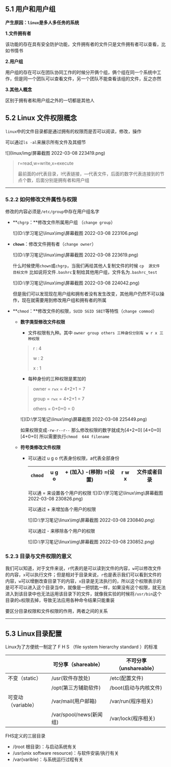 ## 5.1 用户和用户组

**产生原因：`linux`是多人多任务的系统**

**1.文件拥有者**

该功能的存在具有安全防护功能，文件拥有者的文件只是文件拥有者可以查看，比如书情书

**2.用户组**

用户组的存在可以在团队协同工作的时候分开俩个组，俩个组在同一个系统中工作，但是同一个团队可以查看文件，另一个团队不能查看该组的文件，反之亦然

**3.其他人概念**

区别于拥有者和用户组之外的一切都是其他人

## 5.2 Linux 文件权限概念

`linux`中的文件目录都是通过拥有的权限而是否可以阅读，修改，操作

可以通过`ls -al`来展示所有文件及其细节

![](linux/img/屏幕截图 2022-03-08 223419.png)

>r=read,w=write,x=execute
>
>最前面的d代表目录，l代表链接，—代表文件，后面的数字代表连接到的节点个数，后面分别是拥有者和用户组

---

### 5.2.2 如何修改文件属性与权限

修改的内容必须是`/etc/group`中存在用户组名字

- **`chgrp`：**修改文件所属用户组 （`change group`）

  ![](D:\学习笔记\linux\img\屏幕截图 2022-03-08 223106.png)

- **`chown`**：修改文件拥有者（`change owner`）

  ![](D:\学习笔记\linux\img\屏幕截图 2022-03-08 223619.png)

  什么时候使用`chown`或`chgrp`，当我们再给其他人复制文件的时候      `cp  源文件  目标文件` 比如说将文件`.bashrc`复制给其他用户组，文件名为`.bashrc_test`

  ![](D:\学习笔记\linux\img\屏幕截图 2022-03-08 224042.png)

  但是我们可以发现现在用户组和拥有者没有发生改变，其他用户仍然不可以操作，现在就需要用到修改用户组和拥有者的所属

- **`chmod`：**修改文件的权限，`SUID SGID SBIT`等特性（`change commod`）

  - **数字类型修改文件权限**

    - 文件权限有九种。其中 `owner group others 三种身份分别有 w r x 三种权限`

    > r : 4
    >
    > w : 2
    >
    > x : 1

    -  每种身份的三种权限是累加的

    >   owner  = `rwx` = 4+2+1 = 7  
    >
    >   group  = `rwx` = 4+2+1 = 7 
    >
    >   others = 0+0+0 = 0

    ![](D:\学习笔记\linux\img\屏幕截图 2022-03-08 225449.png)              

    如果权限变成`-rw-r--r--` 那么修改权限的数字就成为[4+2+0] [4+0+0] [4+0+0]   所以需要执行`chmod  644 filename`

  - **符号类修改文件权限**

    - 可以通过 u g o 代表身份权限，a代表全部身份

      | `chmod` | u   g  o | + (加入)   -(移除)  =(设置) | r w x | 文件或者目录 |
      | :-----: | :------: | :-------------------------: | :---: | :----------: |

      可以通  =  来设置各个用户的权限                 ![](D:\学习笔记\linux\img\屏幕截图 2022-03-08 230826.png)

      可以通过  +  来增加各个用户的权限

      ![](D:\学习笔记\linux\img\屏幕截图 2022-03-08 230840.png)

      可以通过   -   来移除各个用户的权限

      ![](D:\学习笔记\linux\img\屏幕截图 2022-03-08 230852.png)

### 5.2.3 目录与文件权限的意义

我们可以知道，对于文件来说，`r`代表的是可以读到文件的内容，`w`可以修改文件的内容，`x`可以执行文件；但是相对于目录来说，`r`也是表示我们可以看到文件的内容，`w`可以增删改查目录下的内容，`x`目录是无法执行的，所以这个权限表示的是可不可以进入这个目录当中，就像是一把钥匙一样，如果没有这个权限，就无法进入到该目录中也无法运用该目录下的文件，就像我实验的时候将`/usr/bin`这个目录的`x`权限去掉，导致无法应用各种命令结果只能重装

要区分目录权限和文件权限的作用，两者之间的关系

---

## 5.3 Linux目录配置

Linux为了方便统一制定了 F H S （file system hierarchy standard ）的标准 

|                    | 可分享（shareable）     | 不可分享（unshareable） |
| ------------------ | ----------------------- | ----------------------- |
| 不变（static）     | /usr(软件存放处)        | /etc(配置文件)          |
|                    | /opt(第三方辅助软件)    | /boot(启动与内核文件)   |
| 可变动（variable） | /var/mail(用户邮箱)     | /var/run(程序相关)      |
|                    | /var/spool/news(新闻组) | /var/lock(程序相关)     |

FHS定义的三层目录 

- /(root 根目录)：与启动系统有关
- /usr(unix software resource)：与软件安装/执行有关
- /var(varible)：与系统运行过程有关 
